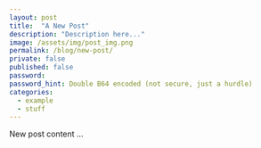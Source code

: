 ```yaml
---
layout: post
title:  "A New Post"
description: "Description here..."
image: /assets/img/post_img.png
permalink: /blog/new-post/
private: false
published: false
password:
password_hint: Double B64 encoded (not secure, just a hurdle)
categories:
  - example
  - stuff
---
```


New post content ...
